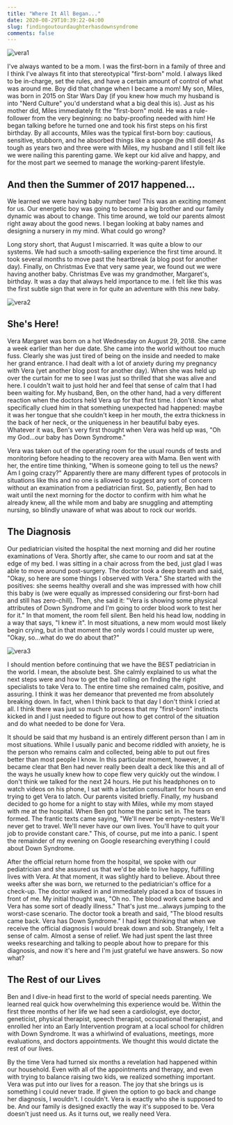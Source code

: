 ```yaml
---
title: "Where It All Began..."
date: 2020-08-29T10:39:22-04:00
slug: findingoutourdaughterhasdownsyndrome
comments: false
---
```


![vera1](/began/began1.jpg)

I've always wanted to be a mom.  I was the first-born in a family of three and I think I've always fit into that stereotypical "first-born" mold.  I always liked to be in-charge, set the rules, and have a certain amount of control of what was around me. Boy did that change when I became a mom! My son, Miles, was born in 2015 on Star Wars Day (if you knew how much my husband is into "Nerd Culture" you'd understand what a big deal this is).  Just as his mother did, Miles immediately fit the "first-born" mold.  He was a rule-follower from the very beginning: no baby-proofing needed with him!  He began talking before he turned one and took his first steps on his first birthday.  By all accounts, Miles was the typical first-born boy: cautious, sensitive, stubborn, and he absorbed things like a sponge (he still does)!  As tough as years two and three were with Miles, my husband and I still felt like we were nailing this parenting game.  We kept our kid alive and happy, and for the most part we seemed to manage the working-parent lifestyle.


## And then the Summer of 2017 happened...


We learned we were having baby number two!  This was an exciting moment for us.  Our energetic boy was going to become a big brother and our family dynamic was about to change.  This time around, we told our parents almost right away about the good news.  I began looking at baby names and designing a nursery in my mind.  What could go wrong?


Long story short, that August I miscarried.  It was quite a blow to our systems.  We had such a smooth-sailing experience the first time around.  It took several months to move past the heartbreak (a blog post for another day).  Finally, on Christmas Eve that very same year, we found out we were having another baby.  Christmas Eve was my grandmother, Margaret's, birthday.  It was a day that always held importance to me.  I felt like this was the first subtle sign that were in for quite an adventure with this new baby.

![vera2](/began/began2.jpg)

## She's Here!

Vera Margaret was born on a hot Wednesday on August 29, 2018.  She came a week earlier than her due date.  She came into the world without too much fuss.  Clearly she was just tired of being on the inside and needed to make her grand entrance.  I had dealt with a lot of anxiety during my pregnancy with Vera (yet another blog post for another day).  When she was held up over the curtain for me to see I was just so thrilled that she was alive and here.  I couldn't wait to just hold her and feel that sense of calm that I had been waiting for.  My husband, Ben, on the other hand, had a very different reaction when the doctors held Vera up for that first time.  I don't know what specifically clued him in that something unexpected had happened: maybe it was her tongue that she couldn't keep in her mouth, the extra thickness in the back of her neck, or the uniqueness in her beautiful baby eyes.  Whatever it was, Ben's very first thought when Vera was held up was, "Oh my God...our baby has Down Syndrome."  


Vera was taken out of the operating room for the usual rounds of tests and monitoring before heading to the recovery area with Mama.  Ben went with her, the entire time thinking, "When is someone going to tell us the news?  Am I going crazy?"  Apparently there are many different types of protocols in situations like this and no one is allowed to suggest any sort of concern without an examination from a pediatrician first.  So, patiently, Ben had to wait until the next morning for the doctor to confirm with him what he already knew, all the while mom and baby are snuggling and attempting nursing, so blindly unaware of what was about to rock our worlds.  

## The Diagnosis

Our pediatrician visited the hospital the next morning and did her routine examinations of Vera.  Shortly after, she came to our room and sat at the edge of my bed.  I was sitting in a chair across from the bed, just glad I was able to move around post-surgery.  The doctor took a deep breath and said, "Okay, so here are some things I observed with Vera."  She started with the positives: she seems healthy overall and she was impressed with how chill this baby is (we were equally as impressed considering our first-born had and still has zero-chill).  Then, she said it: "Vera is showing some physical attributes of Down Syndrome and I'm going to order blood work to test her for it."  In that moment, the room fell silent.  Ben held his head low, nodding in a way that says, "I knew it".  In most situations, a new mom would most likely begin crying, but in that moment the only words I could muster up were, "Okay, so...what do we do about that?"  

![vera3](/began/began3.jpg)

I should mention before continuing that we have the BEST pediatrician in the world.  I mean, the absolute best.  She calmly explained to us what the next steps were and how to get the ball rolling on finding the right specialists to take Vera to.  The entire time she remained calm, positive, and assuring.  I think it was her demeanor that prevented me from absolutely breaking down.  In fact, when I think back to that day I don't think I cried at all.  I think there was just so much to process that my "first-born" instincts kicked in and I just needed to figure out how to get control of the situation and do what needed to be done for Vera.  

It should be said that my husband is an entirely different person than I am in most situations.  While I usually panic and become riddled with anxiety, he is the person who remains calm and collected, being able to put out fires better than most people I know.  In this particular moment, however, it became clear that Ben had never really been dealt a deck like this and all of the ways he usually knew how to cope flew very quickly out the window.  I don't think we talked for the next 24 hours.  He put his headphones on to watch videos on his phone, I sat with a lactation consultant for hours on end trying to get Vera to latch.  Our parents visited briefly.  Finally, my husband decided to go home for a night to stay with Miles, while my mom stayed with me at the hospital.  When Ben got home the panic set in. The tears formed.  The frantic texts came saying, "We'll never be empty-nesters.  We'll never get to travel.  We'll never have our own lives.  You'll have to quit your job to provide constant care."  This, of course, put me into a panic.  I spent the remainder of my evening on Google researching everything I could about Down Syndrome.  


After the official return home from the hospital, we spoke with our pediatrician and she assured us that we'd be able to live happy, fulfilling lives with Vera.  At that moment, it was slightly hard to believe.  About three weeks after she was born, we returned to the pediatrician's office for a check-up.  The doctor walked in and immediately placed a box of tissues in front of me.  My initial thought was, "Oh no.  The blood work came back and Vera has some sort of deadly illness."  That's just me...always jumping to the worst-case scenario.  The doctor took a breath and said, "The blood results came back.  Vera has Down Syndrome."  I had kept thinking that when we receive the official diagnosis I would break down and sob.  Strangely, I felt a sense of calm.  Almost a sense of relief.  We had just spent the last three weeks researching and talking to people about how to prepare for this diagnosis, and now it's here and I'm just grateful we have answers.  So now what?

## The Rest of our Lives

Ben and I dive-in head first to the world of special needs parenting.  We learned real quick how overwhelming this experience would be.  Within the first three months of her life we had seen a cardiologist, eye doctor, geneticist, physical therapist, speech therapist, occupational therapist, and enrolled her into an Early Intervention program at a local school for children with Down Syndrome.  It was a whirlwind of evaluations, meetings, more evaluations, and doctors appointments.  We thought this would dictate the rest of our lives.  


By the time Vera had turned six months a revelation had happened within our household.  Even with all of the appointments and therapy, and even with trying to balance raising two kids, we realized something important.  Vera was put into our lives for a reason.  The joy that she brings us is something I could never trade.  If given the option to go back and change her diagnosis, I wouldn't.  I couldn't.  Vera is exactly who she is supposed to be.  And our family is designed exactly the way it's supposed to be.  Vera doesn't just need us.  As it turns out, we really need Vera.



